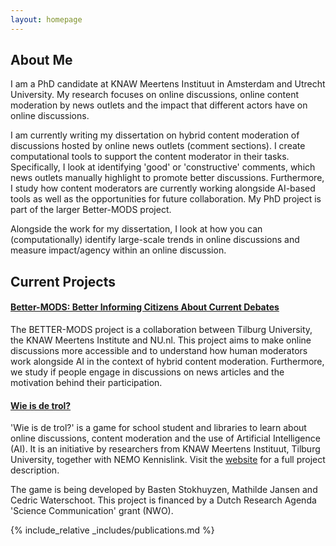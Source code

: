 ```yaml
---
layout: homepage
---
```


## About Me

I am a PhD candidate at KNAW Meertens Instituut in Amsterdam and Utrecht University. My research focuses on online discussions, online content moderation by news outlets and the impact that different actors have on online discussions.

I am currently writing my dissertation on hybrid content moderation of discussions hosted by online news outlets (comment sections). I create computational tools to support the content moderator in their tasks. Specifically, I look at identifying 'good' or 'constructive' comments, which news outlets manually highlight to promote better discussions. Furthermore, I study how content moderators are currently working alongside AI-based tools as well as the opportunities for future collaboration. My PhD project is part of the larger Better-MODS project.

Alongside the work for my dissertation, I look at how you can (computationally) identify large-scale trends in online discussions and measure impact/agency within an online discussion.  

## Current Projects

#### [Better-MODS: Better Informing Citizens About Current Debates](https://better-mods.uvt.nl/)

The BETTER-MODS project is a collaboration between Tilburg University, the KNAW Meertens Institute and NU.nl. This project aims to make online discussions more accessible and to understand how human moderators work alongside AI in the context of hybrid content moderation. Furthermore, we study if people engage in discussions on news articles and the motivation behind their participation. 

#### [Wie is de trol?](https://www.wie-is-de-trol.nl/)

'Wie is de trol?' is a game for school student and libraries to learn about online discussions, content moderation and the use of Artificial Intelligence (AI). It is an initiative by researchers from KNAW Meertens Instituut, Tilburg University, together with NEMO Kennislink. Visit the [website](https://www.wie-is-de-trol.nl/) for a full project description.

The game is being developed by Basten Stokhuyzen, Mathilde Jansen and Cedric Waterschoot.
This project is financed by a Dutch Research Agenda 'Science Communication' grant (NWO).


{% include_relative _includes/publications.md %}


